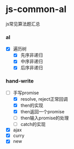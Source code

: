 # js-common-al
js常见算法题汇总

### al
- [x] 遍历树
  - [x] 先序非递归
  - [x] 中序非递归
  - [x] 后序非递归

### hand-write
- [ ] 手写promise
  - [x] resolve, reject正常回调
  - [x] then的实现
  - [x] then返回一个promise
  - [ ] then输入promise的处理
  - [ ] catch的实现
- [x] ajax
- [x] curry
- [x] new